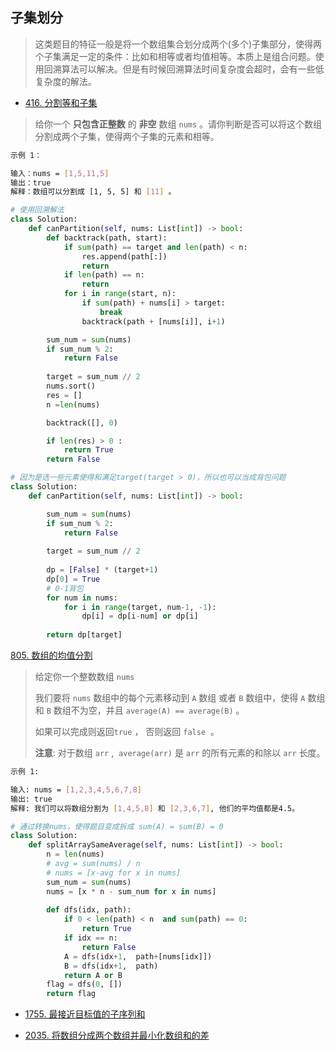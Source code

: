 ## 子集划分

> 这类题目的特征一般是将一个数组集合划分成两个(多个)子集部分，使得两个子集满足一定的条件：比如和相等或者均值相等。本质上是组合问题。使用回溯算法可以解决。但是有时候回溯算法时间复杂度会超时，会有一些低复杂度的解法。



- [416. 分割等和子集](https://leetcode.cn/problems/partition-equal-subset-sum/)

> 给你一个 **只包含正整数** 的 **非空** 数组 `nums` 。请你判断是否可以将这个数组分割成两个子集，使得两个子集的元素和相等。

```bash
示例 1：

输入：nums = [1,5,11,5]
输出：true
解释：数组可以分割成 [1, 5, 5] 和 [11] 。
```

```py
# 使用回溯解法
class Solution:
    def canPartition(self, nums: List[int]) -> bool:
        def backtrack(path, start):
            if sum(path) == target and len(path) < n:
                res.append(path[:])
                return
            if len(path) == n:
                return
            for i in range(start, n):
                if sum(path) + nums[i] > target:
                    break
                backtrack(path + [nums[i]], i+1)

        sum_num = sum(nums)
        if sum_num % 2:
            return False
    
        target = sum_num // 2
        nums.sort()
        res = []
        n =len(nums)

        backtrack([], 0)

        if len(res) > 0 :
            return True
        return False
```

```py
# 因为是选一些元素使得和满足target(target > 0)，所以也可以当成背包问题
class Solution:
    def canPartition(self, nums: List[int]) -> bool:

        sum_num = sum(nums)
        if sum_num % 2:
            return False
    
        target = sum_num // 2
  
        dp = [False] * (target+1)
        dp[0] = True
        # 0-1背包 
        for num in nums:
            for i in range(target, num-1, -1):
                dp[i] = dp[i-num] or dp[i]
  
        return dp[target]
```

[805. 数组的均值分割](https://leetcode.cn/problems/split-array-with-same-average/)

> 给定你一个整数数组 `nums`
> 
> 我们要将 `nums` 数组中的每个元素移动到 `A` 数组 或者 `B` 数组中，使得 `A` 数组和 `B` 数组不为空，并且 `average(A) == average(B)` 。
> 
> 如果可以完成则返回`true` ， 否则返回 `false`  。
> 
> **注意**: 对于数组 `arr` ,  `average(arr)` 是 `arr` 的所有元素的和除以 `arr` 长度。

```bash
示例 1:

输入: nums = [1,2,3,4,5,6,7,8]
输出: true
解释: 我们可以将数组分割为 [1,4,5,8] 和 [2,3,6,7], 他们的平均值都是4.5。
```

```py
# 通过转换nums，使得题目变成拆成 sum(A) = sum(B) = 0
class Solution:
    def splitArraySameAverage(self, nums: List[int]) -> bool:
        n = len(nums)
        # avg = sum(nums) / n
        # nums = [x-avg for x in nums]
        sum_num = sum(nums)
        nums = [x * n - sum_num for x in nums]
 
        def dfs(idx, path):
            if 0 < len(path) < n  and sum(path) == 0:
                return True
            if idx == n:
                return False
            A = dfs(idx+1,  path+[nums[idx]])
            B = dfs(idx+1,  path)
            return A or B
        flag = dfs(0, [])
        return flag
```



- [1755. 最接近目标值的子序列和](https://leetcode.cn/problems/closest-subsequence-sum/)









- [2035. 将数组分成两个数组并最小化数组和的差](https://leetcode.cn/problems/partition-array-into-two-arrays-to-minimize-sum-difference/)


